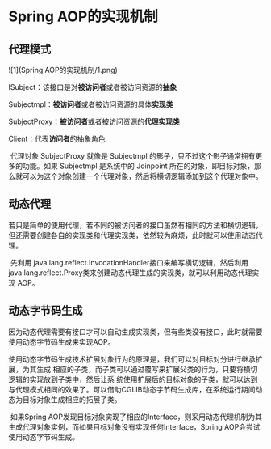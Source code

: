  

# Spring AOP的实现机制

## 代理模式

![1](Spring AOP的实现机制/1.png)

ISubject：该接口是对**被访问者**或者被访问资源的**抽象**

Subjectmpl：**被访问者**或者被访问资源的具体**实现类**

SubjectProxy：**被访问者**或者被访问资源的**代理实现类**

Client：代表**访问者**的抽象角色

​		代理对象 SubjectProxy 就像是 Subjectmpl 的影子，只不过这个影子通常拥有更多的功能。如果 Subjectmpl 是系统中的 Joinpoint 所在的对象，即目标对象，那么就可以为这个对象创建一个代理对象，然后将横切逻辑添加到这个代理对象中。



## 动态代理

​		若只是简单的使用代理，若不同的被访问者的接口虽然有相同的方法和横切逻辑，但还需要创建各自的实现类和代理实现类，依然较为麻烦，此时就可以使用动态代理。

​		先利用 java.lang.reflect.InvocationHandler接口来编写横切逻辑，然后利用 java.lang.reflect.Proxy类来创建动态代理生成的实现类，就可以利用动态代理实现 AOP。



## 动态字节码生成

​		因为动态代理需要有接口才可以自动生成实现类，但有些类没有接口，此时就需要使用动态字节码生成来实现AOP。

​		使用动态字节码生成技术扩展对象行为的原理是，我们可以对目标对分进行继承扩展，为其生成 相应的子类，而子类可以通过覆写来扩展父类的行为，只要将横切逻辑的实现放到子类中，然后让系 统使用扩展后的目标对象的子类，就可以达到与代理模式相同的效果了。可以借助CGLIB动态字节码生成库，在系统运行期间动态为目标对象生成相应的拓展子类。



​		如果Spring AOP发现目标对象实现了相应的Interface，则采用动态代理机制为其生成代理对象实例，而如果目标对象没有实现任何Interface，Spring AOP会尝试使用动态字节码生成。











